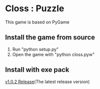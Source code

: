 # Closs : Puzzle

This game is based on PyGame

## Install the game from source

1. Run "python setup.py"
2. Open the game with "python closs.pyw"

## Install with exe pack

[v1.0.2 Release](https://gitee.com/impodog/closs/releases/tag/v1.0.2)\(The latest release version\)